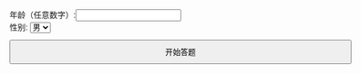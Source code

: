 <!DOCTYPE html>
<html lang="zh-CN">
<head>
<meta charset="UTF-8" />
<title>简单问卷测试</title>
<style>
  body { max-width: 600px; margin: 20px auto; font-family: sans-serif; }
  .hidden { display: none; }
  .option { padding: 8px; margin: 4px 0; border: 1px solid #ccc; cursor: pointer; }
  .option.selected { background-color: #4f46e5; color: white; }
  button { margin-top: 12px; padding: 10px; width: 100%; }
</style>
</head>
<body>

<div id="startSection">
  <label>年龄（任意数字）:<input type="number" id="ageInput" /></label><br/>
  <label>性别:
    <select id="genderSelect">
      <option value="male">男</option>
      <option value="female">女</option>
    </select>
  </label><br/>
  <button id="startBtn">开始答题</button>
</div>

<div id="quizSection" class="hidden">
  <div id="questionText"></div>
  <div id="optionsContainer"></div>
  <button id="nextBtn" disabled>下一题</button>
  <div id="progressText"></div>
</div>

<div id="resultSection" class="hidden">
  <h3>结果展示</h3>
  <pre id="resultText"></pre>
  <button id="restartBtn">重新开始</button>
</div>

<script>
  const questions = [
    { text: "你喜欢社交吗？", options: ["不喜欢","有点喜欢","喜欢","非常喜欢"] },
    { text: "你情绪稳定吗？", options: ["不稳定","一般","稳定","非常稳定"] },
    { text: "你觉得自己聪明吗？", options: ["不聪明","一般","聪明","非常聪明"] }
  ];

  let currentIndex = 0;
  let selectedOption = -1;
  let answers = [];

  const startSection = document.getElementById("startSection");
  const quizSection = document.getElementById("quizSection");
  const resultSection = document.getElementById("resultSection");

  const ageInput = document.getElementById("ageInput");
  const genderSelect = document.getElementById("genderSelect");
  const startBtn = document.getElementById("startBtn");

  const questionText = document.getElementById("questionText");
  const optionsContainer = document.getElementById("optionsContainer");
  const nextBtn = document.getElementById("nextBtn");
  const progressText = document.getElementById("progressText");

  const resultText = document.getElementById("resultText");
  const restartBtn = document.getElementById("restartBtn");

  startBtn.onclick = () => {
    if(ageInput.value === "") {
      alert("请输入年龄");
      return;
    }
    startSection.classList.add("hidden");
    quizSection.classList.remove("hidden");
    currentIndex = 0;
    answers = [];
    showQuestion(currentIndex);
  };

  restartBtn.onclick = () => {
    resultSection.classList.add("hidden");
    startSection.classList.remove("hidden");
    ageInput.value = "";
    genderSelect.value = "male";
  };

  function showQuestion(idx) {
    selectedOption = -1;
    nextBtn.disabled = true;
    questionText.textContent = (idx + 1) + ". " + questions[idx].text;
    optionsContainer.innerHTML = "";
    questions[idx].options.forEach((opt, i) => {
      const div = document.createElement("div");
      div.textContent = opt;
      div.className = "option";
      div.onclick = () => {
        selectedOption = i;
        nextBtn.disabled = false;
        Array.from(optionsContainer.children).forEach((c, j) => {
          c.classList.toggle("selected", i === j);
        });
      };
      optionsContainer.appendChild(div);
    });
    progressText.textContent = `题目 ${idx+1} / ${questions.length}`;
  }

  nextBtn.onclick = () => {
    if(selectedOption === -1) return;
    answers.push(selectedOption);
    currentIndex++;
    if(currentIndex >= questions.length){
      quizSection.classList.add("hidden");
      showResult();
      resultSection.classList.remove("hidden");
    } else {
      showQuestion(currentIndex);
    }
  };

  function showResult() {
    const age = ageInput.value;
    const gender = genderSelect.value;
    resultText.textContent = `年龄: ${age}\n性别: ${gender}\n答题结果: ${answers.join(", ")}`;
  }
</script>

</body>
</html>
